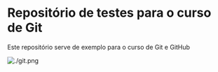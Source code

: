 # Repositório de testes para o curso de Git

Este repositório serve de exemplo para o curso de Git e GitHub

![./git.png](Git)